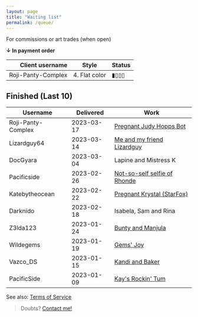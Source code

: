 ```yaml
---
layout: page
title: "Waiting list"
permalink: /queue/
---
```


For commissions or art trades (when open)

**↓ In payment order**

| **Client username** | **Style** | **Status** |
| ---:| --- |:--- |
| Roji-Panty-Complex | 4. Flat color | ▮▯▯▯ |

## Finished (Last 10)

| **Username** | **Delivered** | **Work** |
| --- | --- | --- |
| Roji-Panty-Complex | 2023-03-17 | [Pregnant Judy Hopps Bot](https://twitter.com/TeiJuanArt/status/1637124684100640768) |
| Lizardguy64 | 2023-03-14 | [Me and my friend Lizardguy](https://www.furaffinity.net/view/51375263/)   |
| DocGyara | 2023-03-04 | Lapine and Mistress K |
| Pacificside | 2023-02-26 | [Not-so-self selfie of Rhonde](https://twitter.com/TeiJuanArt/status/1630006549925036032) |
| Katebytheocean | 2023-02-22 | [Pregnant Krystal \(StarFox\)](https://twitter.com/AKate155/status/1628544441442086914) |
| Darknido | 2023-02-18 | Isabela, Sam and Rina |
| Z3lda123 | 2023-01-24 | [Bunty and Manjula](https://www.deviantart.com/tei-juan/art/CM-Bunty-and-Manjula-948206754) |
| Wildegems | 2023-01-19 | [Gems' Joy](https://www.furaffinity.net/view/50681644/) |
| Vazco_DS | 2023-01-15 | [Kandi and Baker](https://www.furaffinity.net/view/50628977) |
| PacificSide | 2023-01-09 | [Kay's Rockin' Tum](https://www.furaffinity.net/view/50758615) |

See also: [Terms  of Service](/tos)  

> Doubts? [Contact me!](contact.md)